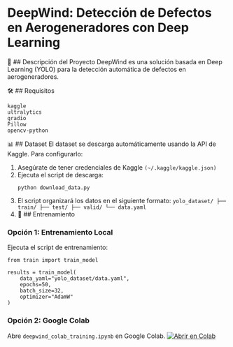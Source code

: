 # **DeepWind: Detección de Defectos en Aerogeneradores con Deep Learning**

🎯 ## Descripción del Proyecto
DeepWind es una solución basada en Deep Learning (YOLO) para la detección automática de defectos en aerogeneradores.

🛠️ ## Requisitos
```
kaggle
ultralytics
gradio
Pillow
opencv-python
```

📊 ## Dataset
El dataset se descarga automáticamente usando la API de Kaggle. Para configurarlo:

1. Asegúrate de tener credenciales de Kaggle `(~/.kaggle/kaggle.json)`
2. Ejecuta el script de descarga:
   ```
   python download_data.py
   ```
3. El script organizará los datos en el siguiente formato:
   `
   yolo_dataset/
   ├── train/
   ├── test/
   ├── valid/
   └── data.yaml
   `
4. 🚀 ## Entrenamiento
### **Opción 1: Entrenamiento Local**
Ejecuta el script de entrenamiento:
```
from train import train_model

results = train_model(
    data_yaml="yolo_dataset/data.yaml",
    epochs=50,
    batch_size=32,
    optimizer="AdamW"
)
```

### **Opción 2: Google Colab**
Abre `deepwind_colab_training.ipynb`
 en Google Colab. [![Abrir en Colab](https://colab.research.google.com/assets/colab-badge.svg)](https://github.com/ErikSarriegui/DeepWind/blob/main/deepwind_colab_training.ipynb)
